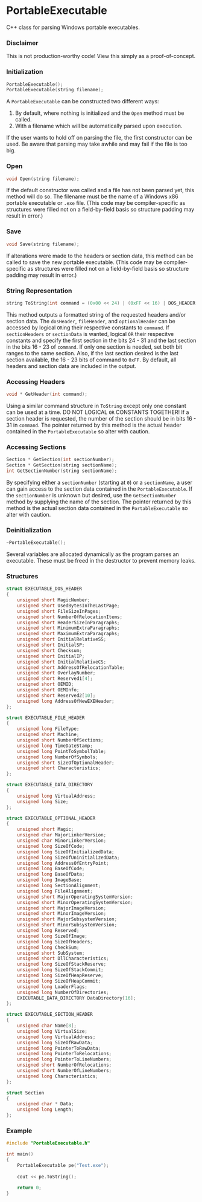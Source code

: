 # PortableExecutable
C++ class for parsing Windows portable executables.

### Disclaimer
This is not production-worthy code! View this simply as a proof-of-concept.

### Initialization
```C++
PortableExecutable();
PortableExecutable(string filename);
```
A `PortableExecutable` can be constructed two different ways:

 1. By default, where nothing is initialized and the `Open` method must be called.
 2. With a filename which will be automatically parsed upon execution.
 
If the user wants to hold off on parsing the file, the first constructor can be used. Be aware that parsing may take awhile and may fail if the file is too big.

### Open
```C++
void Open(string filename);
```
If the default constructor was called and a file has not been parsed yet, this method will do so. The filename must be the name of a Windows x86 portable executable or `.exe` file. (This code may be compiler-specific as structures were filled not on a field-by-field basis so structure padding may result in error.)

### Save
```C++
void Save(string filename);
```
If alterations were made to the headers or section data, this method can be called to save the new portable executable. (This code may be compiler-specific as structures were filled not on a field-by-field basis so structure padding may result in error.)

### String Representation
```C++
string ToString(int command = (0x00 << 24) | (0xFF << 16) | DOS_HEADER | FILE_HEADER | OPTIONAL_HEADER | SECTION_HEADER | SECTION_DATA);
```
This method outputs a formatted string of the requested headers and/or section data. The `dosHeader`, `fileHeader`, and `optionalHeader` can be accessed by logical `OR`ing their respective constants to `command`. If `sectionHeaders` or `sectionData` is wanted, logical `OR` their respecitve constants and specify the first section in the bits 24 - 31 and the last section in the bits 16 - 23 of `command`. If only one section is needed, set both bit ranges to the same section. Also, if the last section desired is the last section available, the 16 - 23 bits of command to `0xFF`. By default, all headers and section data are included in the output.

### Accessing Headers
```C++
void * GetHeader(int command);
```
Using a similar command structure in `ToString` except only one constant can be used at a time. DO NOT LOGICAL `OR` CONSTANTS TOGETHER! If a section header is requested, the number of the section should be in bits 16 - 31 in `command`. The pointer returned by this method is the actual header contained in the `PortableExecutable` so alter with caution.

### Accessing Sections
```C++
Section * GetSection(int sectionNumber);
Section * GetSection(string sectionName);
int GetSectionNumber(string sectionName);
```
By specifying either a `sectionNumber` (starting at `0`) or a `sectionName`, a user can gain access to the section data contained in the `PortableExecutable`. If the `sectionNumber` is unknown but desired, use the `GetSectionNumber` method by supplying the name of the section.  The pointer returned by this method is the actual section data contained in the `PortableExecutable` so alter with caution.

### Deinitialization
```C++
~PortableExecutable();
```
Several variables are allocated dynamically as the program parses an executable. These must be freed in the destructor to prevent memory leaks.

### Structures
```C++
struct EXECUTABLE_DOS_HEADER
{
	unsigned short MagicNumber;
	unsigned short UsedBytesInTheLastPage;
	unsigned short FileSizeInPages;
	unsigned short NumberOfRelocationItems;
	unsigned short HeaderSizeInParagraphs;
	unsigned short MinimumExtraParagraphs;
	unsigned short MaximumExtraParagraphs;
	unsigned short InitialRelativeSS;
	unsigned short InitialSP;
	unsigned short Checksum;
	unsigned short InitialIP;
	unsigned short InitialRelativeCS;
	unsigned short AddressOfRelocationTable;
	unsigned short OverlayNumber;
	unsigned short Reserved1[4];
	unsigned short OEMID;
	unsigned short OEMInfo;
	unsigned short Reserved2[10];
	unsigned long AddressOfNewEXEHeader;
};

struct EXECUTABLE_FILE_HEADER
{
	unsigned long FileType;
	unsigned short Machine;
	unsigned short NumberOfSections;
	unsigned long TimeDateStamp;
	unsigned long PointToSymbolTable;
	unsigned long NumberOfSymbols;
	unsigned short SizeOfOptionalHeader;
	unsigned short Characteristics;
};

struct EXECUTABLE_DATA_DIRECTORY
{
	unsigned long VirtualAddress;
	unsigned long Size;
};

struct EXECUTABLE_OPTIONAL_HEADER
{
	unsigned short Magic;
	unsigned char MajorLinkerVersion;
	unsigned char MinorLinkerVersion;
	unsigned long SizeOfCode;
	unsigned long SizeOfInitializedData;
	unsigned long SizeOfUninitializedData;
	unsigned long AddressOfEntryPoint;
	unsigned long BaseOfCode;
	unsigned long BaseOfData;
	unsigned long ImageBase;
	unsigned long SectionAlignment;
	unsigned long FileAlignment;
	unsigned short MajorOperatingSystemVersion;
	unsigned short MinorOperatingSystemVersion;
	unsigned short MajorImageVersion;
	unsigned short MinorImageVersion;
	unsigned short MajorSubsystemVersion;
	unsigned short MinorSubsystemVersion;
	unsigned long Reserved;
	unsigned long SizeOfImage;
	unsigned long SizeOfHeaders;
	unsigned long CheckSum;
	unsigned short SubSystem;
	unsigned short DllCharacteristics;
	unsigned long SizeOfStackReserve;
	unsigned long SizeOfStackCommit;
	unsigned long SizeOfHeapReserve;
	unsigned long SizeOfHeapCommit;
	unsigned long LoaderFlags;
	unsigned long NumberOfDirectories;
	EXECUTABLE_DATA_DIRECTORY DataDirectory[16];
};

struct EXECUTABLE_SECTION_HEADER
{
	unsigned char Name[8];
	unsigned long VirtualSize;
	unsigned long VirtualAddress;
	unsigned long SizeOfRawData;
	unsigned long PointerToRawData;
	unsigned long PointerToRelocations;
	unsigned long PointerToLineNumbers;
	unsigned short NumberOfRelocations;
	unsigned short NumberOfLineNumbers;
	unsigned long Characteristics;
};

struct Section
{
	unsigned char * Data;
	unsigned long Length;
};
```

### Example
```C++
#include "PortableExecutable.h"

int main()
{
	PortableExecutable pe("Test.exe");
	
	cout << pe.ToString();

	return 0;
}
```
